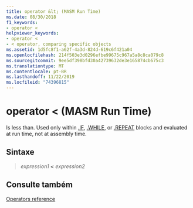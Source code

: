 ```yaml
---
title: operator &lt; (MASM Run Time)
ms.date: 08/30/2018
f1_keywords:
- operator <
helpviewer_keywords:
- operator <
- < operator, comparing specific objects
ms.assetid: 1d5fc8f1-a62f-4a3d-824d-619c6f421a04
ms.openlocfilehash: 214f503e3d0296efbe99675c967a5a8c8ca079c8
ms.sourcegitcommit: 9ee5df398bfd30a42739632de3e165874cb675c3
ms.translationtype: MT
ms.contentlocale: pt-BR
ms.lasthandoff: 11/22/2019
ms.locfileid: "74396815"
---
```

# <a name="operator-lt-masm-run-time"></a>operator &lt; (MASM Run Time)

Is less than. Used only within [.IF](../../assembler/masm/dot-if.md), [.WHILE](../../assembler/masm/dot-while.md), or [.REPEAT](../../assembler/masm/dot-repeat.md) blocks and evaluated at run time, not at assembly time.

## <a name="syntax"></a>Sintaxe

> *expression1* **<** *expression2*

## <a name="see-also"></a>Consulte também

[Operators reference](operators-reference.md)
